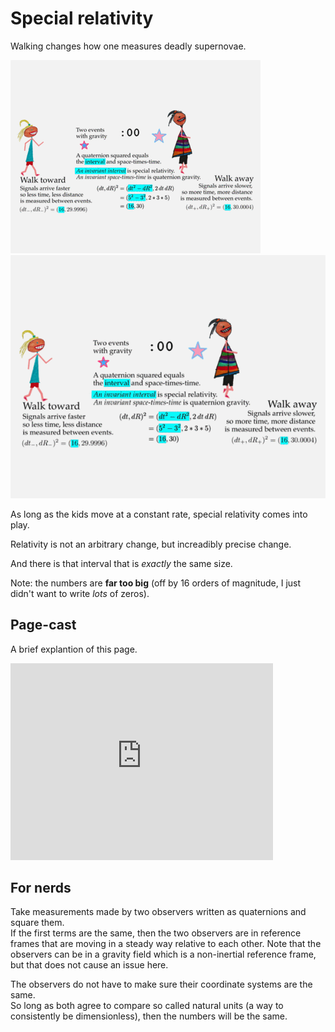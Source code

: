 # Special relativity

Walking changes how one measures deadly supernovae.

<a id="single_1" href="../../images/SR_900.gif"
title="Four ways to see two events">
    <img class='visible-xs' src="../../images/SR_400.gif" alt="" />
    <img class='hidden-xs' src="../../images/SR_600.gif" alt="" /></a>  

As long as the kids move at a constant rate, special relativity comes into play.

Relativity is not an arbitrary change, but increadibly precise change.

And there is that interval that is *exactly* the same size.

Note: the numbers are **far too big** (off by 16 orders of magnitude, I just
didn't want to write _lots_ of zeros).

## Page-cast

A brief explantion of this page.


<iframe width="420" height="315" src="https://www.youtube.com/embed/qg9DNIcSjQU" frameborder="0" allowfullscreen></iframe>

## For nerds

Take measurements made by two observers written as quaternions and square them.  
If the first terms are the same, then the two observers are in reference frames 
that are moving in a steady way relative to each other.  Note that the 
observers can be in a gravity field which is a non-inertial reference frame, 
but that does not cause an issue here.

The observers do not have to make sure their coordinate systems are the same.  
So long as both agree to compare so called natural units (a way to consistently 
be dimensionless), then the numbers will be the same.

